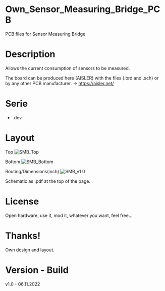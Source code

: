 # Own_Sensor_Measuring_Bridge_PCB

PCB files for Sensor Measuring Bridge 

# Description

Allows the current consumption of sensors to be measured.

The board can be produced here (AISLER) with the files (.brd and .sch) or by any other PCB manufacturer. -> https://aisler.net/

# Serie

- .dev

# Layout

Top
![SMB_Top](https://user-images.githubusercontent.com/88975406/204139956-3fcf456f-b3f2-4647-93d2-a30ab18d01ee.png)

Bottom
![SMB_Bottom](https://user-images.githubusercontent.com/88975406/204139968-756ffb07-72f0-4b28-acb6-a3239d0546fa.png)

Routing/Dimensions(inch)
![SMB_v1 0](https://user-images.githubusercontent.com/88975406/204139991-c0b6fdf2-7975-459f-9a26-c96e3f2f8636.png)

Schematic as .pdf at the top of the page.

# License

Open hardware, use it, mod it, whatever you want, feel free...

# Thanks!

Own design and layout.

# Version - Build

v1.0 - 06.11.2022

